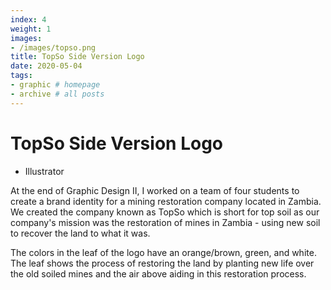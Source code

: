 ```yaml
---
index: 4
weight: 1
images:
- /images/topso.png
title: TopSo Side Version Logo
date: 2020-05-04
tags:
- graphic # homepage
- archive # all posts
---
```


# TopSo Side Version Logo
- Illustrator

At the end of Graphic Design II, I worked on a team of four students to create a brand identity for a mining restoration company located in Zambia. We created the company known as TopSo which is short for top soil as our company's mission was the restoration of mines in Zambia - using new soil to recover the land to what it was.

The colors in the leaf of the logo have an orange/brown, green, and white. The leaf shows the process of restoring the land by planting new life over the old soiled mines and the air above aiding in this restoration process. 